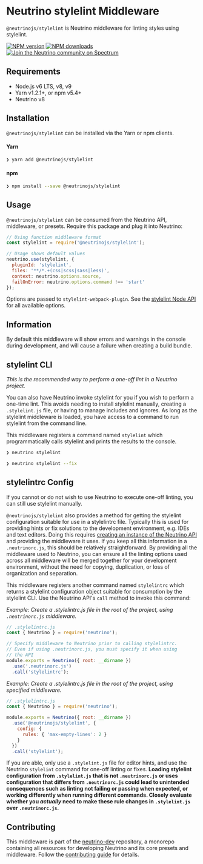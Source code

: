 # Neutrino stylelint Middleware

`@neutrinojs/stylelint` is Neutrino middleware for linting styles using stylelint.

[![NPM version][npm-image]][npm-url]
[![NPM downloads][npm-downloads]][npm-url]
[![Join the Neutrino community on Spectrum][spectrum-image]][spectrum-url]

## Requirements

- Node.js v6 LTS, v8, v9
- Yarn v1.2.1+, or npm v5.4+
- Neutrino v8

## Installation

`@neutrinojs/stylelint` can be installed via the Yarn or npm clients.

#### Yarn

```bash
❯ yarn add @neutrinojs/stylelint
```

#### npm

```bash
❯ npm install --save @neutrinojs/stylelint
```

## Usage

`@neutrinojs/stylelint` can be consumed from the Neutrino API, middleware, or presets. Require this package
and plug it into Neutrino:

```js
// Using function middleware format
const stylelint = require('@neutrinojs/stylelint');

// Usage shows default values
neutrino.use(stylelint, {
  pluginId: 'stylelint',
  files: '**/*.+(css|scss|sass|less)',
  context: neutrino.options.source,
  failOnError: neutrino.options.command !== 'start'
});
```
Options are passed to `stylelint-webpack-plugin`. See the [stylelint Node API](https://stylelint.io/user-guide/node-api/#options) for all available options.

## Information

By default this middleware will show errors and warnings in the console during development, and will cause a failure when
creating a build bundle.

## stylelint CLI

_This is the recommended way to perform a one-off lint in a Neutrino project._

You can also have Neutrino invoke stylelint for you if you wish to perform a one-time lint. This avoids needing to install
stylelint manually, creating a `.stylelint.js` file, or having to manage includes and ignores. As long as the stylelint
middleware is loaded, you have access to a command to run stylelint from the command line.

This middleware registers a command named `stylelint` which programmatically calls stylelint and prints the results to
the console.

```bash
❯ neutrino stylelint
```

```bash
❯ neutrino stylelint --fix
```

## stylelintrc Config

If you cannot or do not wish to use Neutrino to execute one-off linting, you can still use stylelint manually.

`@neutrinojs/stylelint` also provides a method for getting the stylelint configuration suitable for use in a stylelintrc
file. Typically this is used for providing hints or fix solutions to the development environment, e.g. IDEs and text
editors. Doing this requires [creating an instance of the Neutrino API](https://neutrinojs.org/api/) and providing the
middleware it uses. If you keep all this information in a `.neutrinorc.js`, this should be relatively straightforward. By
providing all the middleware used to Neutrino, you can ensure all the linting options used across all middleware will be
merged together for your development environment, without the need for copying, duplication, or loss of organization and
separation.

This middleware registers another command named `stylelintrc` which returns a stylelint configuration object suitable for
consumption by the stylelint CLI. Use the Neutrino API's `call` method to invoke this command:

_Example: Create a .stylelintrc.js file in the root of the project, using `.neutrinorc.js` middleware._

```js
// .stylelintrc.js
const { Neutrino } = require('neutrino');

// Specify middleware to Neutrino prior to calling stylelintrc.
// Even if using .neutrinorc.js, you must specify it when using
// the API
module.exports = Neutrino({ root: __dirname })
  .use('.neutrinorc.js')
  .call('stylelintrc');
```

_Example: Create a .stylelintrc.js file in the root of the project, using specified middleware._

```js
// .stylelintrc.js
const { Neutrino } = require('neutrino');

module.exports = Neutrino({ root: __dirname })
  .use('@neutrinojs/stylelint', {
    config: {
      rules: { 'max-empty-lines': 2 }
    }
  })
  .call('stylelint');
```

If you are able, only use a `.stylelint.js` file for editor hints, and use the Neutrino `stylelint` command for one-off linting
or fixes. **Loading stylelint configuration from `.stylelint.js` that is not `.neutrinorc.js` or uses configuration that
differs from `.neutrinorc.js` could lead to unintended consequences such as linting not failing or passing when expected,
or working differently when running different commands. Closely evaluate whether you _actually_ need to make these rule
changes in `.stylelint.js` over `.neutrinorc.js`.**

## Contributing

This middleware is part of the [neutrino-dev](https://github.com/mozilla-neutrino/neutrino-dev) repository, a monorepo
containing all resources for developing Neutrino and its core presets and middleware. Follow the
[contributing guide](https://neutrinojs.org/contributing/) for details.

[npm-image]: https://img.shields.io/npm/v/@neutrinojs/stylelint.svg
[npm-downloads]: https://img.shields.io/npm/dt/@neutrinojs/stylelint.svg
[npm-url]: https://npmjs.org/package/@neutrinojs/stylelint
[spectrum-image]: https://withspectrum.github.io/badge/badge.svg
[spectrum-url]: https://spectrum.chat/neutrino
